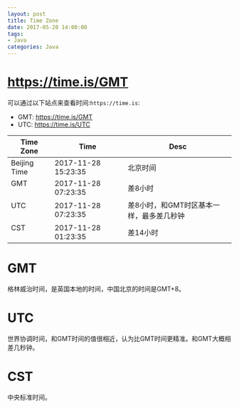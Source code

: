 ```yaml
---
layout: post
title: Time Zone
date: 2017-05-20 14:00:00
tags:
- Java
categories: Java
---
```



# https://time.is/GMT
可以通过以下站点来查看时间:`https://time.is`:
* GMT: https://time.is/GMT
* UTC: https://time.is/UTC


| Time Zone       | Time                    | Desc                                |                  
| --------------- | ----------------------- | ----------------------------------- |
| Beijing Time    | 2017-11-28 15:23:35     | 北京时间                             | 
| GMT             | 2017-11-28 07:23:35     | 差8小时                              |
| UTC             | 2017-11-28 07:23:35     | 差8小时，和GMT时区基本一样，最多差几秒钟  |
| CST             | 2017-11-28 01:23:35     | 差14小时                             |  

# GMT
格林威治时间，是英国本地的时间，中国北京的时间是GMT+8。

# UTC
世界协调时间，和GMT时间的值很相近，认为比GMT时间更精准。和GMT大概相差几秒钟。

# CST
中央标准时间。

